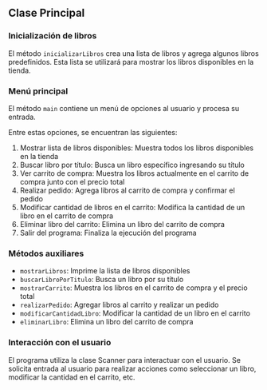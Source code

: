## Clase Principal

### Inicialización de libros
El método `inicializarLibros` crea una lista de libros y agrega algunos libros predefinidos. Esta lista se utilizará para mostrar los libros disponibles en la tienda.

### Menú principal

El método `main` contiene un menú de opciones al usuario y procesa su entrada.

Entre estas opciones, se encuentran las siguientes:

1. Mostrar lista de libros disponibles: Muestra todos los libros disponibles en la tienda
2. Buscar libro por título: Busca un libro específico ingresando su título
3. Ver carrito de compra: Muestra los libros actualmente en el carrito de compra junto con el precio total
4. Realizar pedido: Agrega libros al carrito de compra y confirmar el pedido
5. Modificar cantidad de libros en el carrito: Modifica la cantidad de un libro en el carrito de compra
6. Eliminar libro del carrito: Elimina un libro del carrito de compra
7. Salir del programa: Finaliza la ejecución del programa

### Métodos auxiliares

- `mostrarLibros`: Imprime la lista de libros disponibles
- `buscarLibroPorTitulo`: Busca un libro por su título
- `mostrarCarrito`: Muestra los libros en el carrito de compra y el precio total
- `realizarPedido`: Agregar libros al carrito y realizar un pedido
- `modificarCantidadLibro`: Modificar la cantidad de un libro en el carrito
- `eliminarLibro`: Elimina un libro del carrito de compra

### Interacción con el usuario

El programa utiliza la clase Scanner para interactuar con el usuario. 
Se solicita entrada al usuario para realizar acciones como seleccionar un libro, modificar la cantidad en el carrito, etc.
